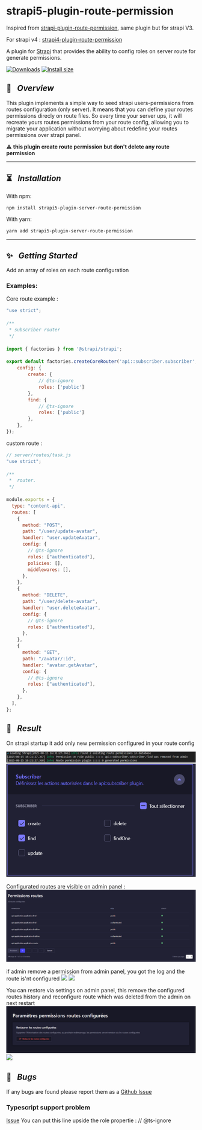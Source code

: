 # strapi5-plugin-route-permission

Inspired from [strapi-plugin-route-permission](https://github.com/andreciornavei/strapi-plugin-route-permission), same plugin but for strapi V3.

For strapi v4 : [strapi4-plugin-route-permission](https://github.com/PaulRichez/strapi4-plugin-route-permission)


A plugin for [Strapi](https://github.com/strapi/strapi) that provides the ability to config roles on server route for generate permissions.

[![Downloads](https://img.shields.io/npm/dm/strapi5-plugin-server-route-permission?style=for-the-badge)](https://www.npmjs.com/package/strapi5-plugin-server-route-permission)
[![Install size](https://img.shields.io/npm/l/strapi5-plugin-server-route-permission?style=for-the-badge)](https://github.com/PaulRichez/strapi5-plugin-route-permission/blob/main/Licence)

## 🚀 &nbsp; _Overview_

This plugin implements a simple way to seed strapi users-permissions from routes configuration (only server). It means that you can define your routes permissions direcly on route files. So every time your server ups, it will recreate yours routes permissions from your route config, allowing you to migrate your application without worrying about redefine your routes permissions over strapi panel.

⚠️ **this plugin create route permission but don't delete any route permission**

---

## ⏳ &nbsp; _Installation_

With npm:

```bash
npm install strapi5-plugin-server-route-permission
```

With yarn:

```bash
yarn add strapi5-plugin-server-route-permission
```

---

## ✨ &nbsp; _Getting Started_

Add an array of roles on each route configuration

### Examples:

Core route example :

```js
"use strict";

/**
 * subscriber router
 */

import { factories } from '@strapi/strapi';

export default factories.createCoreRouter('api::subscriber.subscriber', {
    config: {
        create: {
            // @ts-ignore
            roles: ['public']
        },
        find: {
            // @ts-ignore
            roles: ['public']
        },
    },
});

```

custom route :

```js
// server/routes/task.js
"use strict";

/**
 *  router.
 */

module.exports = {
  type: "content-api",
  routes: [
    {
      method: "POST",
      path: "/user/update-avatar",
      handler: "user.updateAvatar",
      config: {
        // @ts-ignore
        roles: ["authenticated"],
        policies: [],
        middlewares: [],
      },
    },
    {
      method: "DELETE",
      path: "/user/delete-avatar",
      handler: "user.deleteAvatar",
      config: {
        // @ts-ignore
        roles: ["authenticated"],
      },
    },
    {
      method: "GET",
      path: "/avatar/:id",
      handler: "avatar.getAvatar",
      config: {
        // @ts-ignore
        roles: ["authenticated"],
      },
    },
  ],
};
```

## 🎉 &nbsp; _Result_

On strapi startup it add only new permission configured in your route config

![](./docs/console.png)
![](./docs/result.png)

Configurated routes are visible on admin panel :
![](./docs/admin.png)

if admin remove a permission from admin panel, you got the log and the route is'nt configured
![](./docs/result_removed_by_admin.png)
![](./docs/role_deleted_admin.png)

You can restore via settings on admin panel, this remove the configured routes history and reconfigure route which was deleted from the admin on next restart
![](./docs/settings.png)
![](./docs/restart_after_restore.png)

## 🐛 &nbsp; _Bugs_

If any bugs are found please report them as a [Github Issue](https://github.com/PaulRichez/strapi5-plugin-route-permission/issues)

### Typescript support problem

[Issue](https://github.com/PaulRichez/strapi5-plugin-route-permission/issues/7)
You can put this line upside the role propertie : // @ts-ignore
